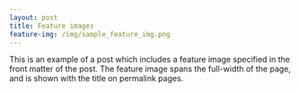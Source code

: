 ```yaml
---
layout: post
title: Feature images
feature-img: /img/sample_feature_img.png
---
```

This is an example of a post which includes a feature image specified in the front matter of the post. The feature image spans the full-width of the page, and is shown with the title on permalink pages.

